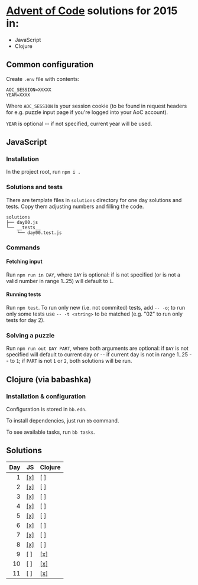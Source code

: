 # [Advent of Code](https://adventofcode.com/) solutions for 2015 in:
 - JavaScript
 - Clojure

## Common configuration

Create `.env` file with contents:

    AOC_SESSION=XXXXX
    YEAR=XXXX

Where `AOC_SESSION` is your session cookie (to be found in request
headers for e.g. puzzle input page if you're logged into your AoC
account).

`YEAR` is optional -- if not specified, current year will be used.

## JavaScript

### Installation

In the project root, run `npm i .`

### Solutions and tests

There are template files in `solutions` directory for one day
solutions and tests. Copy them adjusting numbers and filling the code.

    solutions
    ├── day00.js
    └── __tests__
        └── day00.test.js

### Commands

#### Fetching input

Run `npm run in DAY`, where `DAY` is optional: if is not specified (or
is not a valid number in range 1..25) will default to `1`.

#### Running tests

Run `npm test`. To run only new (i.e. not commited) tests, add
`-- -o`; to run only some tests use `-- -t <string>` to be matched
(e.g. "02" to run only tests for day 2).

### Solving a puzzle

Run `npm run out DAY PART`, where both arguments are optional: if
`DAY` is not specified will default to current day or -- if current
day is not in range 1..25 -- to `1`; if `PART` is not `1` or `2`, both
solutions will be run.

## Clojure (via babashka)

### Installation & configuration 

Configuration is stored in `bb.edn`.

To install dependencies, just run `bb` command.

To see available tasks, run `bb tasks`.


## Solutions

Day | JS | Clojure 
--:|---|--- 
 1 | [[x]](JS/solutions/day01.js) | [ ] 
 2 | [[x]](JS/solutions/day02.js) | [ ] 
 3 | [[x]](JS/solutions/day03.js) | [ ]
 4 | [[x]](JS/solutions/day04.js) | [ ]
 5 | [[x]](JS/solutions/day05.js) | [ ]
 6 | [[x]](JS/solutions/day06.js) | [ ]
 7 | [[x]](JS/solutions/day07.js) | [ ]
 8 | [[x]](JS/solutions/day08.js) | [ ]
 9 | [ ] | [[x]](Clojure/day09.clj) | []
10 | [ ] | [[x]](Clojure/day10.clj) | []
11 | [ ] | [[x]](Clojure/day11.clj) | []
